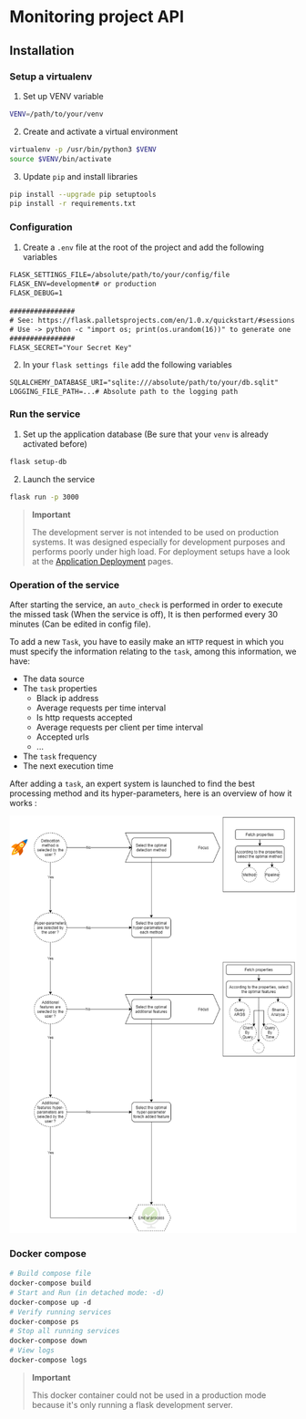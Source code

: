 # Monitoring project API

## Installation

### Setup a virtualenv

1. Set up VENV variable

```bash
VENV=/path/to/your/venv
```

2. Create and activate a virtual environment

```bash
virtualenv -p /usr/bin/python3 $VENV
source $VENV/bin/activate
```

3. Update ```pip``` and install libraries

```bash
pip install --upgrade pip setuptools
pip install -r requirements.txt
```

### Configuration

1. Create a ```.env``` file at the root of the project and add the following
   variables

```dotenv
FLASK_SETTINGS_FILE=/absolute/path/to/your/config/file
FLASK_ENV=development# or production
FLASK_DEBUG=1

################
# See: https://flask.palletsprojects.com/en/1.0.x/quickstart/#sessions
# Use -> python -c "import os; print(os.urandom(16))" to generate one
################
FLASK_SECRET="Your Secret Key"
```

2. In your ```flask settings file``` add the following variables

```dotenv
SQLALCHEMY_DATABASE_URI="sqlite:///absolute/path/to/your/db.sqlit"
LOGGING_FILE_PATH=...# Absolute path to the logging path
```

### Run the service

1. Set up the application database (Be sure that your ```venv``` is already
   activated before)

```bash
flask setup-db
```

2. Launch the service

```bash
flask run -p 3000
```

> **Important**
>
> The development server is not intended to be used on production systems. It
> was designed especially for development purposes and performs poorly under
> high load. For deployment setups have a look at the
> [Application Deployment](https://werkzeug.palletsprojects.com/en/1.0.x/deployment/)
> pages.

### Operation of the service

After starting the service, an ```auto_check``` is performed in order to
execute the missed task (When the service is off), It is then performed every
30 minutes (Can be edited in config file).

To add a new ```Task```, you have to easily make an ```HTTP``` request in which
you must specify the information relating to the ```task```, among this
information, we have:

- The data source
- The ```task``` properties
  - Black ip address
  - Average requests per time interval
  - Is http requests accepted
  - Average requests per client per time interval
  - Accepted urls
  - ...
- The ```task``` frequency
- The next execution time

After adding a ```task```, an expert system is launched to find the best
processing method and its hyper-parameters, here is an overview of how it
works :

![process.png](./docs/process.png)

### Docker compose

```dockerfile
# Build compose file
docker-compose build
# Start and Run (in detached mode: -d)
docker-compose up -d
# Verify running services
docker-compose ps
# Stop all running services
docker-compose down
# View logs
docker-compose logs
```

> **Important**
>
> This docker container could not be used in a production mode because it's
> only running a flask development server.
